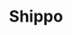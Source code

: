 ---
blog: https://goshippo.com/blog
facebook: https://facebook.com/goshippo
git: https://github.com/jonsuh/hamburgers
linkedin: https://linkedin.com/company/shippo
logohandle: goshippo
sort: goshippo
title: Shippo
twitter: https://x.com/goshippo
website: https://goshippo.com/
---